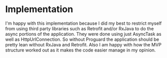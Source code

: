 # Implementation

I'm happy with this implementation because I did my best to restrict myself from
using third party libraries such as Retrofit and/or RxJava to do the async portions
of the application. They were done using just AsyncTask as well as HttpUrlConnection.
So without Proguard the application should be pretty lean without RxJava and Retrofit.
Also I am happy with how the MVP structure worked out as it makes the code easier
manage in my opinion.